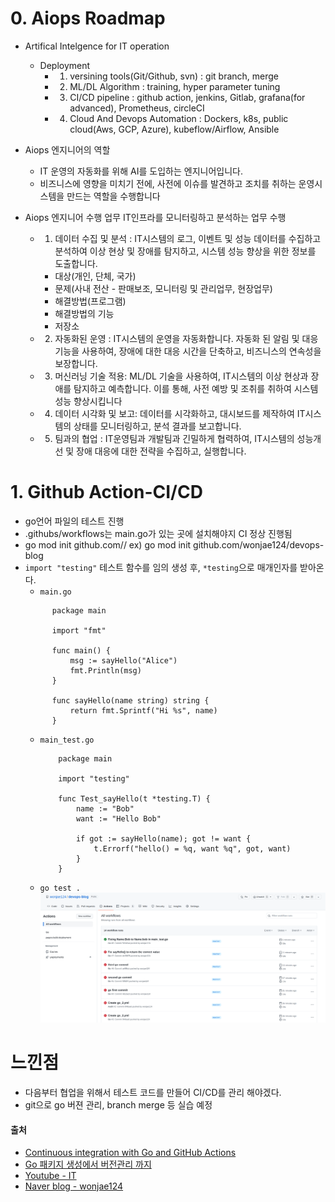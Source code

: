 # 0. Aiops Roadmap
- Artifical Intelgence for IT operation
    - Deployment
        -  1. versining tools(Git/Github, svn) : git branch, merge
        -  2. ML/DL Algorithm : training, hyper parameter tuning
        -  3. CI/CD pipeline : github action, jenkins, Gitlab, grafana(for advanced), Prometheus, circleCI
        -  4. Cloud And Devops Automation : Dockers, k8s, public cloud(Aws, GCP, Azure), kubeflow/Airflow, Ansible
- Aiops 엔지니어의 역할
  - IT 운영의 자동화를 위해 AI를 도입하는 엔지니어입니다.
  - 비즈니스에 영향을 미치기 전에, 사전에 이슈를 발견하고 조치를 취하는 운영시스템을 만드는 역할을 수행합니다

- Aiops 엔지니어 수행 업무
    IT인프라를 모니터링하고 분석하는 업무 수행
    - 1. 데이터 수집 및 분석 : IT시스템의 로그, 이벤트 및 성능 데이터를 수집하고 분석하여 이상 현상 및 장애를 탐지하고, 시스템 성능 향상을 위한 정보를 도출합니다.
      - 대상(개인, 단체, 국가)
      - 문제(사내 전산 - 판매보조, 모니터링 및 관리업무, 현장업무) 
      - 해결방법(프로그램)
      - 해결방법의 기능
      - 저장소
    - 2. 자동화된 운영 : IT시스템의 운영을 자동화합니다. 자동화 된 알림 및 대응 기능을 사용하여, 장애에 대한 대응 시간을 단축하고, 비즈니스의 연속성을 보장합니다.
    - 3. 머신러닝 기술 적용: ML/DL 기술을 사용하여, IT시스템의 이상 현상과 장애를 탐지하고 예측합니다. 이를 통해, 사전 예방 및 조취를 취하여 시스템 성능 향상시킵니다
    - 4. 데이터 시각화 및 보고: 데이터를 시각화하고, 대시보드를 제작하여 IT시스템의 상태를 모니터링하고, 분석 결과를 보고합니다.
    - 5. 팀과의 협업 : IT운영팀과 개발팀과 긴밀하게 협력하여, IT시스템의 성능개선 및 장애 대응에 대한 전략을 수집하고, 실행합니다.

    
# 1. Github Action-CI/CD
- go언어 파일의 테스트 진행
- .githubs/workflows는 main.go가 있는 곳에 설치해야지 CI 정상 진행됨
- go mod init github.com/<user name>/<repository name> ex) go mod init github.com/wonjae124/devops-blog
- `import "testing"` 테스트 함수를 임의 생성 후, `*testing`으로 매개인자를 받아온다.
    - `main.go`
    ```golang
          package main

          import "fmt"

          func main() {
              msg := sayHello("Alice")
              fmt.Println(msg)
          }

          func sayHello(name string) string {
              return fmt.Sprintf("Hi %s", name)
          }
    
    ```
    - `main_test.go`
        ```golang
            package main

            import "testing"

            func Test_sayHello(t *testing.T) {
                name := "Bob"
                want := "Hello Bob"

                if got := sayHello(name); got != want {
                    t.Errorf("hello() = %q, want %q", got, want)
                }
            }

        ```
     - `go test .`      
        <img src = "https://github.com/wonjae124/Devops/blob/main/image/%EC%8A%A4%ED%81%AC%EB%A6%B0%EC%83%B7%202023-03-17%2018-27-38.png" width=1200>

# 느낀점
- 다음부터 협업을 위해서 테스트 코드를 만들어 CI/CD를 관리 해야겠다.
- git으로 go 버젼 관리, branch merge 등 실습 예정

#### 출처
- [Continuous integration with Go and GitHub Actions](https://www.alexedwards.net/blog/ci-with-go-and-github-actions)
- [Go 패키지 생성에서 버전관리 까지](https://breezymind.com/go-semantic-versioning/)
- [Youtube - IT](https://youtu.be/xD7BQOyHYjo)
- [Naver blog - wonjae124](https://blog.naver.com/wonjae124/223047931490)
<br/><br/><br/>
